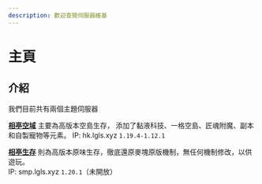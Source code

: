 ```yaml
---
description: 歡迎查閲伺服器維基
---
```


# 主頁

## 介紹

我們目前共有兩個主題伺服器

[**相亭空域**](broken-reference) 主要為高版本空島生存， 添加了黏液科技、一格空島、匠魂附魔、副本和自製寵物等元素。     IP: hk.lgls.xyz `1.19.4-1.12.1`

[**相亭生存**](broken-reference) 則為高版本原味生存，徹底還原麥塊原版機制，無任何機制修改，以供遊玩。\
IP: smp.lgls.xyz `1.20.1`（未開放）

